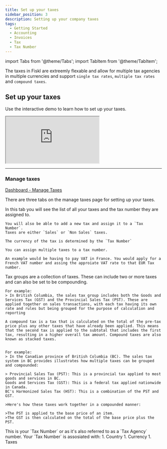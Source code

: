 ```yaml
---
title: Set up your taxes
sidebar_position: 3
description: Setting up your company taxes
tags:
  - Getting Started
  - Accounting
  - Invoices
  - Tax
  - Tax Number
---
```


import Tabs from '@theme/Tabs';
import TabItem from '@theme/TabItem';

The taxes in Fiskl are extreemly flexable and allow for multiple tax agencies in multiple currencies and support `single tax rates`, `multiple tax rates` and `compound taxes`. 

## Set up your taxes

Use the interactive demo to learn how to set up your taxes.


<div style={{ position: 'relative', paddingBottom: '56.25%', height: 0, width: '100%' }}>
  <iframe
    style={{ position: 'absolute', top: 0, left: 0, width: '100%', height: '100%', border: 0 }}
    src="https://demo.fiskl.com/e/clzfgbf21001skx0c7irtx3gl/tour"
    allowFullScreen
    webkitallowfullscreen="true"
    mozallowfullscreen="true"
    allowtransparency="true"
  ></iframe>
</div>

--- 

### Manage taxes

[Dashboard - Manage Taxes](https://my.fiskl.com/manage-taxes)

There are three tabs on the manage taxes page for setting up your taxes.

<Tabs lazy>
  <TabItem value="single" label="Single taxes" default>
    In this tab you will see the list of all your taxes and the tax number they are assigned to. 

    You will also be able to add a new tax and assign it to a `Tax Number`. 
    Taxes are either `Sales` or `Non Sales` taxes. 

    The currency of the tax is determined by the `Tax Number`

    You can assign multiple taxes to a tax number. 

    An example would be having to pay VAT in France. You would apply for a French VAT number and assing the approiate VAT rate to that EUR Tax number.
  </TabItem>
  <TabItem value="groups" label="Tax groups">
    Tax groups are a collection of taxes. These can include two or more taxes and can also be set to be compounding. 
    
    For example: 
    > In British Columbia, the sales tax group includes both the Goods and Services Tax (GST) and the Provincial Sales Tax (PST). These are applied together on sales transactions, with each tax having its own rate and rules but being grouped for the purpose of calculation and reporting 

    A compound tax is a tax that is calculated on the total of the pre-tax price plus any other taxes that have already been applied. This means that the second tax is applied to the subtotal that includes the first tax, resulting in a higher overall tax amount. Compound taxes are also known as stacked taxes.


    For example:
    > In the Canadian province of British Columbia (BC). The sales tax system in BC provides illustrates how multiple taxes can be grouped and compounded:

    > Provincial Sales Tax (PST): This is a provincial tax applied to most goods and services in BC.
    Goods and Services Tax (GST): This is a federal tax applied nationwide in Canada.
    BC's Harmonized Sales Tax (HST): This is a combination of the PST and GST.

    >Here's how these taxes work together in a compounded manner:

    >The PST is applied to the base price of an item.
    >The GST is then calculated on the total of the base price plus the PST.


  </TabItem>
  <TabItem value="number" label="Tax ID/VAT Nr">
    This is your `Tax Number` or as it's also referred to as a `Tax Agency` number. 
    Your `Tax Number` is assosiated with:
    1. Country
    1. Currency
    1. Taxes
  </TabItem>
</Tabs>